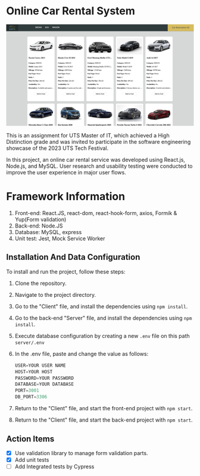 # Online Car Rental System

![Alt text](https://github.com/kevinyen83/OnlineCarRentalSystem/blob/main/client/screenshots/homepage.png)

This is an assignment for UTS Master of IT, which achieved a High Distinction grade and was invited to participate in the software engineering showcase of the 2023 UTS Tech Festival.

In this project, an online car rental service was developed using React.js, Node.js, and MySQL. User research and usability testing were conducted to improve the user experience in major user flows.

# Framework Information

1.  Front-end: React.JS, react-dom, react-hook-form, axios, Formik & Yup(Form validation)
2.  Back-end: Node.JS
3.  Database: MySQL, express
4.  Unit test: Jest, Mock Service Worker

## Installation And Data Configuration

To install and run the project, follow these steps:

1.  Clone the repository.
2.  Navigate to the project directory.
3.  Go to the "Client" file, and install the dependencies using `npm install`.
4.  Go to the back-end "Server" file, and install the dependencies using `npm install`.
5.  Execute database configuration by creating a new `.env` file on this path `server/.env`
6.  In the .env file, paste and change the value as follows:

    ```javascript
    USER=YOUR USER NAME
    HOST=YOUR HOST
    PASSWORD=YOUR PASSWORD
    DATABASE=YOUR DATABASE
    PORT=3001
    DB_PORT=3306
    ```

7.  Return to the "Client" file, and start the front-end project with `npm start`.
8.  Return to the "Client" file, and start the back-end project with `npm start`.

## Action Items

- [x] Use validation library to manage form validation parts.
- [x] Add unit tests
- [ ] Add Integrated tests by Cypress

